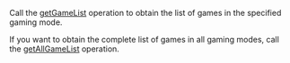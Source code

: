 
Call the [getGameList](@getGameList) operation to obtain the list of games in the specified gaming mode.

<div class="mk-hint">

If you want to obtain the complete list of games in all gaming modes, call the [getAllGameList](@getAllGameList) operation.

</div>



